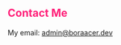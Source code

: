 ## Contact Me

My email:
<admin@boraacer.dev>

<style>
	section {
		background-color: rgba(0, 0, 0, 0.7);
		border: 2px solid #0df2c9; /* Neon cyan border */
		padding: 2rem;
		margin-bottom: 1rem;
		border-radius: 10px;
	}
	h2 {
		color: #ff2079; /* Neon pink for headings */
	}

	
</style>
